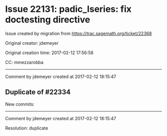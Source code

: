 # Issue 22131: padic_lseries: fix doctesting directive

Issue created by migration from https://trac.sagemath.org/ticket/22368

Original creator: jdemeyer

Original creation time: 2017-02-12 17:56:58

CC:  mmezzarobba




---

Comment by jdemeyer created at 2017-02-12 18:15:47

Duplicate of #22334
----
New commits:


---

Comment by jdemeyer created at 2017-02-12 18:15:47

Resolution: duplicate
